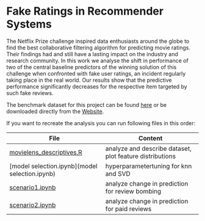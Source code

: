 # Fake Ratings in Recommender Systems

The Netflix Prize challenge inspired data enthusiasts around the globe to find the best collaborative filtering algorithm for predicting movie ratings.  Their findings had and still have a lasting impact on the industry and research community.  In this work we analyse the shift in performance of two of the central baseline predictors of the winning solution of this challenge when confronted with fake user ratings,  an incident regularly taking place in the real world.  Our results show that the predictive performance significantly decreases for the respective item targeted by such fake reviews.

The benchmark dataset for this project can be found [here](data/ml-100k/u.data) or be downloaded directly from the [Website](https://grouplens.org/datasets/movielens/100k/).

If you want to recreate the analysis you can run following files in this order:

| File                                                 | Content                                                  |
|------------------------------------------------------|----------------------------------------------------------|
| [movielens_descriptives.R](movielens_descriptives.R) | analyze and describe dataset, plot feature distributions |
| [model selection.ipynb](model selection.ipynb)       | hyperparametertuning for knn and SVD                     |
| [scenario1.ipynb](scenario1.ipynb)                   | analyze change in prediction for review bombing          |
| [scenario2.ipynb](scenario2.ipynb)                   | analyze change in prediction for paid reviews            |
